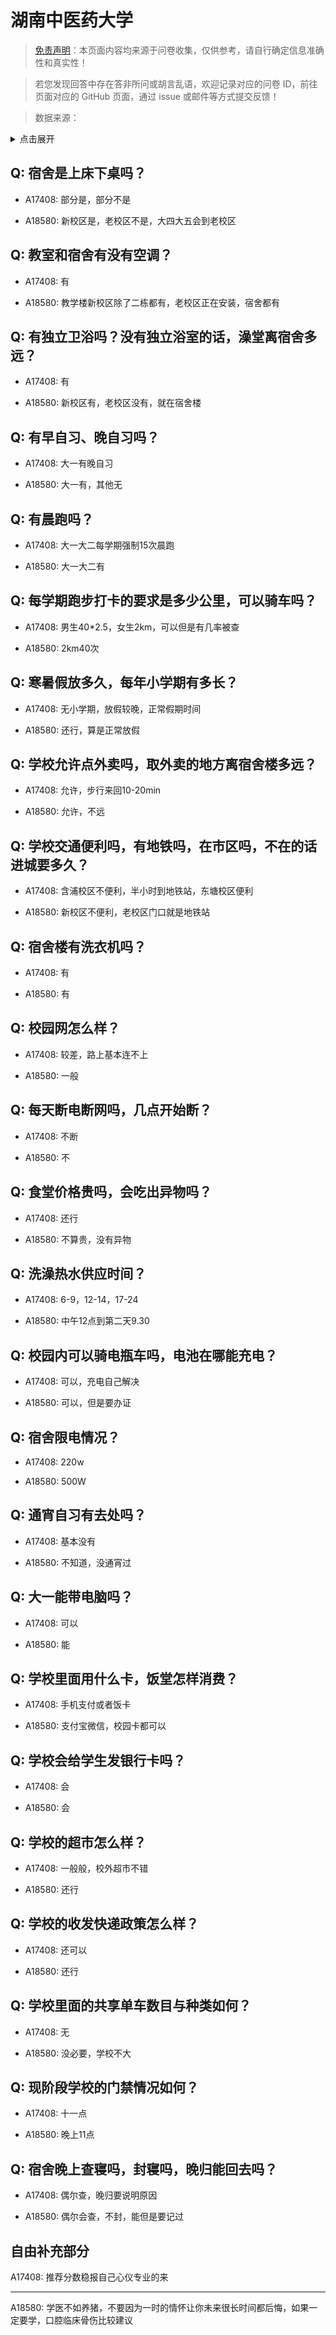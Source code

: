 # 湖南中医药大学

> [免责声明](https://colleges.chat/#_3)：本页面内容均来源于问卷收集，仅供参考，请自行确定信息准确性和真实性！

> 若您发现回答中存在答非所问或胡言乱语，欢迎记录对应的问卷 ID，前往页面对应的 GitHub 页面，通过 issue 或邮件等方式提交反馈！

> 数据来源：

<details><summary>点击展开</summary>
<ul>
<li>A17408: 匿名 (2023 年 06 月)</li>
<li>A18580: 匿名 (2023 年 06 月)</li>
</ul>
</details>

## Q: 宿舍是上床下桌吗？

- A17408: 部分是，部分不是

- A18580: 新校区是，老校区不是，大四大五会到老校区

## Q: 教室和宿舍有没有空调？

- A17408: 有

- A18580: 教学楼新校区除了二栋都有，老校区正在安装，宿舍都有

## Q: 有独立卫浴吗？没有独立浴室的话，澡堂离宿舍多远？

- A17408: 有

- A18580: 新校区有，老校区没有，就在宿舍楼

## Q: 有早自习、晚自习吗？

- A17408: 大一有晚自习

- A18580: 大一有，其他无

## Q: 有晨跑吗？

- A17408: 大一大二每学期强制15次晨跑

- A18580: 大一大二有

## Q: 每学期跑步打卡的要求是多少公里，可以骑车吗？

- A17408: 男生40\*2.5，女生2km，可以但是有几率被查

- A18580: 2km40次

## Q: 寒暑假放多久，每年小学期有多长？

- A17408: 无小学期，放假较晚，正常假期时间

- A18580: 还行，算是正常放假

## Q: 学校允许点外卖吗，取外卖的地方离宿舍楼多远？

- A17408: 允许，步行来回10-20min

- A18580: 允许，不远

## Q: 学校交通便利吗，有地铁吗，在市区吗，不在的话进城要多久？

- A17408: 含浦校区不便利，半小时到地铁站，东塘校区便利

- A18580: 新校区不便利，老校区门口就是地铁站

## Q: 宿舍楼有洗衣机吗？

- A17408: 有

- A18580: 有

## Q: 校园网怎么样？

- A17408: 较差，路上基本连不上

- A18580: 一般

## Q: 每天断电断网吗，几点开始断？

- A17408: 不断

- A18580: 不

## Q: 食堂价格贵吗，会吃出异物吗？

- A17408: 还行

- A18580: 不算贵，没有异物

## Q: 洗澡热水供应时间？

- A17408: 6-9，12-14，17-24

- A18580: 中午12点到第二天9.30

## Q: 校园内可以骑电瓶车吗，电池在哪能充电？

- A17408: 可以，充电自己解决

- A18580: 可以，但是要办证

## Q: 宿舍限电情况？

- A17408: 220w

- A18580: 500W

## Q: 通宵自习有去处吗？

- A17408: 基本没有

- A18580: 不知道，没通宵过

## Q: 大一能带电脑吗？

- A17408: 可以

- A18580: 能

## Q: 学校里面用什么卡，饭堂怎样消费？

- A17408: 手机支付或者饭卡

- A18580: 支付宝微信，校园卡都可以

## Q: 学校会给学生发银行卡吗？

- A17408: 会

- A18580: 会

## Q: 学校的超市怎么样？

- A17408: 一般般，校外超市不错

- A18580: 还行

## Q: 学校的收发快递政策怎么样？

- A17408: 还可以

- A18580: 还行

## Q: 学校里面的共享单车数目与种类如何？

- A17408: 无

- A18580: 没必要，学校不大

## Q: 现阶段学校的门禁情况如何？

- A17408: 十一点

- A18580: 晚上11点

## Q: 宿舍晚上查寝吗，封寝吗，晚归能回去吗？

- A17408: 偶尔查，晚归要说明原因

- A18580: 偶尔会查，不封，能但是要记过

## 自由补充部分

A17408: 推荐分数稳报自己心仪专业的来

***

A18580: 学医不如养猪，不要因为一时的情怀让你未来很长时间都后悔，如果一定要学，口腔临床骨伤比较建议